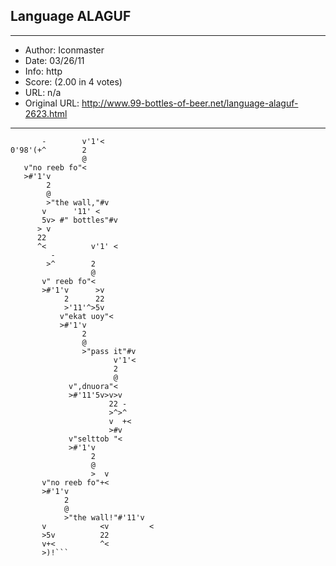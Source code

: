 
## Language ALAGUF ##
---
- Author: Iconmaster
- Date: 03/26/11
- Info: http
- Score:  (2.00 in 4 votes)
- URL: n/a
- Original URL: http://www.99-bottles-of-beer.net/language-alaguf-2623.html
---

```       >#" bottles"#v
       -        v'1'<
0'98'(+^        2
                @
   v"no reeb fo"<
   >#'1'v
        2
        @
        >"the wall,"#v
       v      '11' <
       5v> #" bottles"#v
      > v               
      22                
      ^<          v'1' <
         -              
        >^        2
                  @
       v" reeb fo"<
       >#'1'v      >v
            2      22
            >'11'^>5v
           v"ekat uoy"<
           >#'1'v
                2
                @
                >"pass it"#v
                       v'1'<
                       2
                       @
             v",dnuora"<
             >#'11'5v>v>v
                      22 - 
                      >^>^ 
                      v  +<
                      >#v
             v"selttob "<
             >#'1'v
                  2
                  @
                  >  v
       v"no reeb fo"+<
       >#'1'v
            2
            @
            >"the wall!"#'11'v
       v            <v         <
       >5v          22
       v+<          ^<
       >)!```